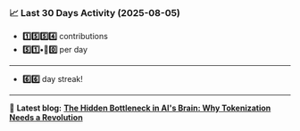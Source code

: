 <!--START_STATS-->
### 📈 Last 30 Days Activity (2025-08-05)  
- **1️⃣5️⃣5️⃣4️⃣** contributions  
- **5️⃣1️⃣•🎱0️⃣** per day
---
- **6️⃣6️⃣** day streak!
---
📝 **Latest blog:** [**The Hidden Bottleneck in AI's Brain: Why Tokenization Needs a Revolution**](https://andriak.com/blog/tokenization-revolution)
<!--END_STATS-->

